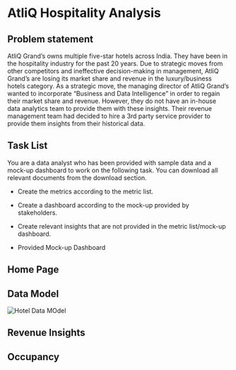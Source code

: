# AtliQ Hospitality Analysis
## Problem statement
AtliQ Grand’s owns multiple five-star hotels across India. They have been in the hospitality industry for the past 20 years. Due to strategic moves from other competitors and ineffective decision-making in management, AtliQ Grand’s are losing its market share and revenue in the luxury/business hotels category. As a strategic move, the managing director of AtliQ Grand’s wanted to incorporate “Business and Data Intelligence” in order to regain their market share and revenue. However, they do not have an in-house data analytics team to provide them with these insights.
Their revenue management team had decided to hire a 3rd party service provider to provide them insights from their historical data.

## Task List
You are a data analyst who has been provided with sample data and a mock-up dashboard to work on the following task. You can download all relevant documents from the download section.
- Create the metrics according to the metric list.
- Create a dashboard according to the mock-up provided by stakeholders.
- Create relevant insights that are not provided in the metric list/mock-up dashboard.

 - Provided Mock-up Dashboard
## Home Page

 ## Data Model
![Hotel Data MOdel](https://github.com/user-attachments/assets/8848fc14-0f2c-4968-813b-a1b603743b9c)
## Revenue Insights

## Occupancy 


